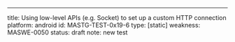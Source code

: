 ---
title: Using low-level APIs (e.g. Socket) to set up a custom HTTP connection
platform: android
id: MASTG-TEST-0x19-6
type: [static]
weakness: MASWE-0050
status: draft
note: new test
